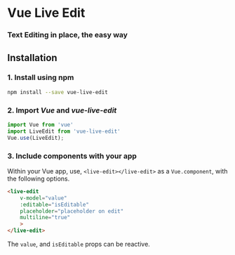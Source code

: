 # Vue Live Edit
### Text Editing in place, the easy way

## Installation
### 1. Install using npm  

```bash
npm install --save vue-live-edit
```
### 2. Import *Vue* and *vue-live-edit*

```javascript
import Vue from 'vue'  
import LiveEdit from 'vue-live-edit'  
Vue.use(LiveEdit);
```

### 3. Include components with your app  

Within your Vue app, use, `<live-edit></live-edit>` as a `Vue.component`, with the following options.

```html
<live-edit
    v-model="value"
    :editable="isEditable"
    placeholder="placeholder on edit"
    multiline="true"
    >
</live-edit>
```

The `value`, and `isEditable` props can be reactive.

